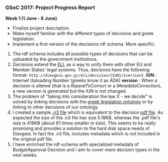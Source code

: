 ### GSoC 2017:  Project Progress Report 

**Week 1 (1 June - 8 June)**

- Finalize project description.
- Make myself familiar with the different types of decisions and greek legislation.
- Implement a first version of the decisions rdf schema. More specific:
1. The rdf schema includes all possible types of decisions that can be uploaded by the government institutions.
2. Decisions extend the [ELI](http://www.eli.fr/en/), as a way to unify them with other EU and Member States' legal systems. Thus, decisions have the following format:
`http://diavgeia.gov.gr/eli/decision/{IUN}/{version}`. 
**IUN** :  Internet Uploading Number (greeks know it as ADA)
**version** : When a decision is altered (that is a *RepeatToCorrect* or a *MetadataCorrection*), a new version is generated but the IUN is not changed.
3. The problem of "taking into consideration the law X - we decide" is solved by linking decisions with the [greek legislation ontology](http://legislation.di.uoa.gr/) or by linking to other decisions of our ontology.
4. I created a sample [.n3 file](https://github.com/eellak/gsoc17-diavgeia/blob/master/rdf/samples/6%CE%96%CE%9E74653%CE%A0%CE%A9-7%CE%9AM.n3) which is equivalent to the decision [pdf file](https://github.com/eellak/gsoc17-diavgeia/blob/master/rdf/samples/6%CE%96%CE%9E74653%CE%A0%CE%A9-7%CE%9A%CE%9C.pdf). As expected the size of the .n3 file has size 5.18KB, whereas the .pdf file's size is 419KB (about 81 times smaller in size). This seems to be really promising and provides a solution to the hard disk space needs of Diavgeia. In fact the .n3 file, includes metadata which is not included in the original pdf file.
5. I have enriched the rdf-schema with specialized metadata of BudgetApproval Decision and i aim to cover more decision types in the next weeks.